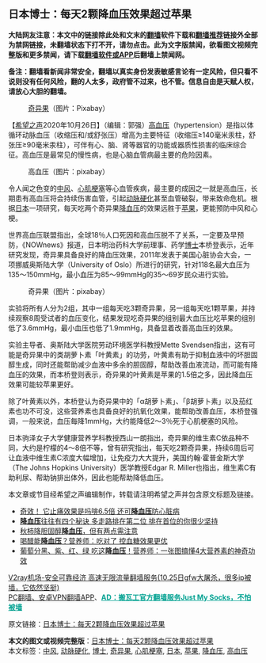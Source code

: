  <h2>日本博士：每天2颗降血压效果超过苹果</h2> <p class="notice"><b>大陆网友注意：本文中的链接除此处和文末的<a href="https://github.com/bannedbook/fanqiang" >翻墙</a>软件下载和<a href="https://github.com/killgcd/justmysocks/blob/master/README.md">翻墙推荐</a>链接外全部为禁网链接，未翻墙状态下打不开，请勿点击。此为文字版禁闻，欲看图文视频完整版和更多禁闻，请下载<a href="https://github.com/bannedbook/fanqiang">翻墙软件或APP</a>后翻墙上禁闻网。</p><p>备注：翻墙看新闻非常安全，翻墙以真实身份发表敏感言论有一定风险，但只看不说则没有任何风险，翻的人太多，政府管不过来，也不管。信息自由是天赋人权，请放心大胆的翻墙。</b></p>  <div class="entry"> <figure><figcaption><a href="https://www.bannedbook.org/bnews/tag/%e5%a5%87%e5%bc%82%e6%9e%9c/" class="st_tag internal_tag" rel="tag" title="标签 奇异果 下的日志">奇异果</a>（图片：Pixabay）</figcaption></figure> <p>【<span class='wp_keywordlink_affiliate'><a href="https://www.soundofhope.org" title="希望之声" target="_blank">希望之声</a></span>2020年10月26日】（编辑：郭强）<a href="https://www.bannedbook.org/bnews/tag/%e9%ab%98%e8%a1%80%e5%8e%8b/" class="st_tag internal_tag" rel="tag" title="标签 高血压 下的日志">高血压</a>（hypertension）是指以体循环动脉血压（收缩压和/或舒张压）增高为主要特征（收缩压≥140毫米汞柱，舒张压≥90毫米汞柱），可伴有心、脑、肾等器官的功能或器质性损害的临床综合征。高血压是最常见的慢性病，也是心脑血管病最主要的危险因素。</p> <figure><figcaption>高血压（图片：pixabay）</figcaption></figure> <p>令人闻之色变的<a href="https://www.bannedbook.org/bnews/tag/%E4%B8%AD%E9%A3%8E/" class="st_tag internal_tag" rel="tag" title="标签 中风 下的日志">中风</a>、<a href="https://www.bannedbook.org/bnews/tag/%E5%BF%83%E8%82%8C%E6%A2%97%E5%A1%9E/" class="st_tag internal_tag" rel="tag" title="标签 心肌梗塞 下的日志">心肌梗塞</a>等心血管疾病，最主要的成因之一就是高血压，长期患有高血压将会持续伤害血管，引起<a href="https://www.bannedbook.org/bnews/tag/%e5%8a%a8%e8%84%89%e7%a1%ac%e5%8c%96/" class="st_tag internal_tag" rel="tag" title="标签 动脉硬化 下的日志">动脉硬化</a>甚至血管破裂，带来致命危机。根据<a href="https://www.bannedbook.org/bnews/tag/%e6%97%a5%e6%9c%ac/" class="st_tag internal_tag" rel="tag" title="标签 日本 下的日志">日本</a>一项研究，每天吃两个奇异果<a href="https://www.bannedbook.org/bnews/tag/%E9%99%8D%E8%A1%80%E5%8E%8B/" class="st_tag internal_tag" rel="tag" title="标签 降血压 下的日志">降血压</a>的效果远胜于<a href="https://www.bannedbook.org/bnews/tag/%e8%8b%b9%e6%9e%9c/" class="st_tag internal_tag" rel="tag" title="标签 苹果 下的日志">苹果</a>，更能预防中风和心梗。</p> <p>世界高血压联盟指出，全球18％人口死因和高血压脱不了关系，一定要及早预防，《NOWnews》报道，日本明治药科大学前理事、药学<a href="https://www.bannedbook.org/bnews/tag/%E5%8D%9A%E5%A3%AB/" class="st_tag internal_tag" rel="tag" title="标签 博士 下的日志">博士</a>本桥登表示，近年研究发现，奇异果具备良好的降血压效果，2011年发表于美国心脏协会大会，一项挪威奥斯陆大学（University of Oslo）所进行的研究，针对118名最大血压为135～150mmHg，最小血压为85～99mmHg的35～69岁民众进行实验。</p>  <figure><figcaption>奇异果（图片：pixabay）</figcaption></figure> <p>实验将所有人分为2组，其中一组每天吃3颗奇异果，另一组每天吃1颗苹果，并持续观察8周受试者的血压变化，结果发现吃奇异果的组别最大血压比吃苹果的组别低了3.6mmHg，最小血压也低了1.9mmHg，具备显着改善高血压的效果。</p> <p>实验主导者、奥斯陆大学医院劳动环境医学科教授Mette Svendsen指出，这有可能是奇异果中的类胡萝卜素「叶黄素」的功劳，叶黄素有助于抑制血液中的坏胆固醇生成，同时还能帮助减少血液中多余的胆固醇，帮助改善血液流动，而可能有降血压的效果，而本桥登则表示，奇异果的叶黄素是苹果的1.5倍之多，因此降血压效果可能较苹果更好。</p> <p>除了叶黄素以外，本桥登认为奇异果中的「α胡萝卜素」、「β胡萝卜素」以及茄红素也功不可没，这些营养素也具备良好的抗氧化效果，能帮助改善血压，本桥登强调，一般来说，血压每降1mmHg，大约能降低2～3％死于心肌梗塞的风险。</p>  <p>日本驹泽女子大学健康营养学科教授西山一朗指出，奇异果的维生素C依品种不同，大约是柠檬的4～8倍不等，曾有研究指出，每天吃2颗奇异果，持续6周后可让血液中维生素C浓度大幅增加，让免疫力大大提升，美国约翰·霍普金斯大学（The Johns Hopkins University）医学教授Edgar R. Miller也指出，维生素C有助利尿、帮助钠排出体外，因此也能帮助降低血压。</p> <p>本文章或节目经希望之声编辑制作，转载请注明希望之声并包含原文标题及链接。</p> <ul class='op-related-articles' title='相关阅读'> <li><a href='https://www.bannedbook.org/bnews/health/20201014/1413497.html' target='_blank'>奇效！ 它止痛效果是吗啡6.5倍 还可<b>降血压</b>防心脏病</a></li> <li><a href='https://www.bannedbook.org/bnews/health/20201009/1410619.html' target='_blank'><b>降血压</b>往往有四个秘诀 多走路排在第二位 排在首位的你很少坚持</a></li> <li><a href='https://www.bannedbook.org/bnews/comments/20201006/1409044.html' target='_blank'>秋柿降胆固醇<b>降血压</b>，但有两点需注意</a></li> <li><a href='https://www.bannedbook.org/bnews/lifebaike/20201005/1408219.html' target='_blank'>喝醋能<b>降血压</b>？营养师：吃对了 控血糖效果更优</a></li> <li><a href='https://www.bannedbook.org/bnews/health/20201004/1407964.html' target='_blank'>葡萄分黑、紫、红、绿 吃这<b>降血压</b>！营养师：一张图搞懂4大营养素的神奇功效</a></li> </ul> <p class="texttj"> <a href="https://www.bannedbook.org/forum23/topic22702.html" target="_blank">V2ray机场-安全可靠经济 高速无限流量翻墙服务(10.25日gfw大屠杀，很多ip被墙，它依然坚挺)</a><br/> <a href="https://github.com/bannedbook/fanqiang/wiki/%E7%A6%81%E9%97%BB%E7%BD%91%E5%AE%89%E5%8D%93%E7%BF%BB%E5%A2%99%E6%96%B0%E9%97%BBAPP" target="_blank">PC翻墙、安卓VPN翻墙APP</a>、<span onclick="window.open('https://github.com/killgcd/justmysocks/blob/master/README.md')" style="font-weight:bold;color:#00A191;cursor:pointer;text-decoration:underline;outline:none">AD：搬瓦工官方翻墙服务Just My Socks，不怕被墙</span></p><p>原文链接：<a class="src_link"  href="https://www.soundofhope.org/post/434410" target="_blank">日本博士：每天2颗降血压效果超过苹果</a></p> <a name='sharetosocial'></a>       <div><b>本文的图文或视频完整版</b>：<a href='https://www.bannedbook.org/bnews/comments/20201026/1420466.html'>日本博士：每天2颗降血压效果超过苹果</a></div>  </div><!--END ENTRY--> <div class="postfooter"> <div>本文标签：<a href="https://www.bannedbook.org/bnews/tag/%E4%B8%AD%E9%A3%8E/" rel="tag">中风</a>, <a href="https://www.bannedbook.org/bnews/tag/%e5%8a%a8%e8%84%89%e7%a1%ac%e5%8c%96/" rel="tag">动脉硬化</a>, <a href="https://www.bannedbook.org/bnews/tag/%E5%8D%9A%E5%A3%AB/" rel="tag">博士</a>, <a href="https://www.bannedbook.org/bnews/tag/%e5%a5%87%e5%bc%82%e6%9e%9c/" rel="tag">奇异果</a>, <a href="https://www.bannedbook.org/bnews/tag/%E5%BF%83%E8%82%8C%E6%A2%97%E5%A1%9E/" rel="tag">心肌梗塞</a>, <a href="https://www.bannedbook.org/bnews/tag/%e6%97%a5%e6%9c%ac/" rel="tag">日本</a>, <a href="https://www.bannedbook.org/bnews/tag/%e8%8b%b9%e6%9e%9c/" rel="tag">苹果</a>, <a href="https://www.bannedbook.org/bnews/tag/%E9%99%8D%E8%A1%80%E5%8E%8B/" rel="tag">降血压</a>, <a href="https://www.bannedbook.org/bnews/tag/%e9%ab%98%e8%a1%80%e5%8e%8b/" rel="tag">高血压</a></div>  </div><!--END POSTFOOTER--> 